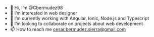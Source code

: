 - 👋 Hi, I’m @Cbermudez98
- 👀 I’m interested in web designer
- 🌱 I’m currently working with Angular, Ionic, Node.js and Typescript
- 💞️ I’m looking to collaborate on projects about web development
- 📫 How to reach me cesar.bermudez.sierra@gmail.com

<!---
Cbermudez98/Cbermudez98 is a ✨ special ✨ repository because its `README.md` (this file) appears on your GitHub profile.
You can click the Preview link to take a look at your changes.
--->
